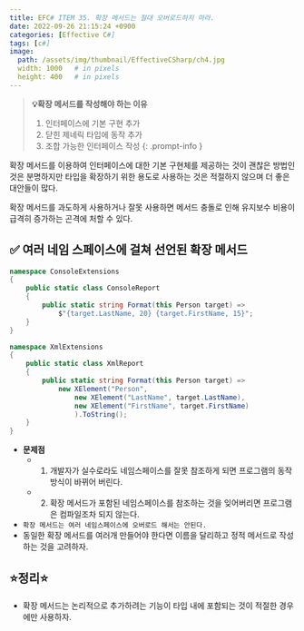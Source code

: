 ```yaml
---
title: EFC# ITEM 35. 확장 메서드는 절대 오버로드하지 마라.
date: 2022-09-26 21:15:24 +0900
categories: [Effective C#]
tags: [c#]
image:
  path: /assets/img/thumbnail/EffectiveCSharp/ch4.jpg
  width: 1000   # in pixels
  height: 400   # in pixels
---
```


> **💡확장 메서드를 작성해야 하는 이유**
>
> 1. 인터페이스에 기본 구현 추가
> 2. 닫힌 제네릭 타입에 동작 추가
> 3. 조합 가능한 인터페이스 작성
{: .prompt-info }

확장 메서드를 이용하여 인터페이스에 대한 기본 구현체를 제공하는 것이 괜찮은 방법인 것은 분명하지만 타입을 확장하기 위한 용도로 사용하는 것은 적절하지 않으며 더 좋은 대안들이 많다.

확장 메서드를 과도하게 사용하거나 잘못 사용하면 메서드 충돌로 인해 유지보수 비용이 급격히 증가하는 곤격에 처할 수 있다.

## ✅ 여러 네임 스페이스에 걸쳐 선언된 확장 메서드
```csharp
namespace ConsoleExtensions
{
    public static class ConsoleReport
    {
        public static string Format(this Person target) =>
            $"{target.LastName, 20} {target.FirstName, 15}";
    }
}

namespace XmlExtensions
{
    public static class XmlReport
    {
        public static string Format(this Person target) =>
            new XElement("Person",
                new XElement("LastName", target.LastName),
                new XElement("FirstName", target.FirstName)
                ).ToString();
    }
}
```
- **문제점**
  - 1. 개발자가 실수로라도 네임스페이스를 잘못 참조하게 되면 프로그램의 동작 방식이 바뀌어 버린다.
  - 2. 확장 메서드가 포함된 네임스페이스를 참조하는 것을 잊어버리면 프로그램은 컴파일조차 되지 않는다.
- `확장 메서드는 여러 네임스페이스에 오버로드 해서는 안된다.`
- 동일한 확장 메서드를 여러개 만들어야 한다면 이름을 달리하고 정적 메서드로 작성하는 것을 고려하자.

## ⭐정리⭐
- 확장 메서드는 논리적으로 추가하려는 기능이 타입 내에 포함되는 것이 적절한 경우에만 사용하자.

